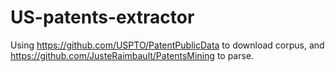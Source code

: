 # US-patents-extractor
Using https://github.com/USPTO/PatentPublicData to download corpus, and https://github.com/JusteRaimbault/PatentsMining to parse.
